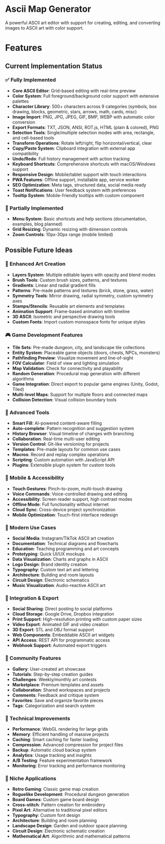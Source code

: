 # Ascii Map Generator

A powerful ASCII art editor with support for creating, editing, and converting images to ASCII art with color support.

# Features

## Current Implementation Status

### ✅ Fully Implemented
- **Core ASCII Editor**: Grid-based editing with real-time preview
- **Color System**: Full foreground/background color support with extensive palettes
- **Character Library**: 500+ characters across 9 categories (symbols, box drawing, blocks, geometric, stars, arrows, math, cards, misc)
- **Image Import**: PNG, JPG, JPEG, GIF, BMP, WEBP with automatic color conversion
- **Export Formats**: TXT, JSON, ANSI, ROT.js, HTML (plain & colored), PNG
- **Selection Tools**: Single/multiple selection modes with area, rectangle, and cell-based tools
- **Transform Operations**: Rotate left/right, flip horizontal/vertical, clear
- **Copy/Paste System**: Clipboard integration with external app compatibility
- **Undo/Redo**: Full history management with action tracking
- **Keyboard Shortcuts**: Comprehensive shortcuts with macOS/Windows support
- **Responsive Design**: Mobile/tablet support with touch interactions
- **PWA Features**: Offline support, installable app, service worker
- **SEO Optimization**: Meta tags, structured data, social media ready
- **Toast Notifications**: User feedback system with preferences
- **Tooltip System**: Mobile-friendly tooltips with custom component

### 🔄 Partially Implemented
- **Menu System**: Basic shortcuts and help sections (documentation, examples, blog planned)
- **Grid Resizing**: Dynamic resizing with dimension controls
- **Zoom Controls**: 10px-30px range (mobile limited)

## Possible Future Ideas

### 🎨 Enhanced Art Creation
- **Layers System**: Multiple editable layers with opacity and blend modes
- **Brush Tools**: Custom brush sizes, patterns, and textures
- **Gradients**: Linear and radial gradient fills
- **Patterns**: Pre-made patterns and textures (brick, stone, grass, water)
- **Symmetry Tools**: Mirror drawing, radial symmetry, custom symmetry axes
- **Stamps/Stencils**: Reusable art elements and templates
- **Animation Support**: Frame-based animation with timeline
- **3D ASCII**: Isometric and perspective drawing tools
- **Custom Fonts**: Import custom monospace fonts for unique styles

### 🎮 Game Development Features
- **Tile Sets**: Pre-made dungeon, city, and landscape tile collections
- **Entity System**: Placeable game objects (doors, chests, NPCs, monsters)
- **Pathfinding Preview**: Visualize movement and line-of-sight
- **FOV Calculator**: Field of view and lighting simulation
- **Map Validation**: Check for connectivity and playability
- **Random Generation**: Procedural map generation with different algorithms
- **Game Integration**: Direct export to popular game engines (Unity, Godot, Tiled)
- **Multi-level Maps**: Support for multiple floors and connected maps
- **Collision Detection**: Visual collision boundary tools

### 🔧 Advanced Tools
- **Smart Fill**: AI-powered content-aware filling
- **Auto-complete**: Pattern recognition and suggestion system
- **History Browser**: Visual timeline of changes with branching
- **Collaboration**: Real-time multi-user editing
- **Version Control**: Git-like versioning for projects
- **Templates**: Pre-made layouts for common use cases
- **Macros**: Record and replay complex operations
- **Scripting**: Custom automation with JavaScript API
- **Plugins**: Extensible plugin system for custom tools

### 📱 Mobile & Accessibility
- **Touch Gestures**: Pinch-to-zoom, multi-touch drawing
- **Voice Commands**: Voice-controlled drawing and editing
- **Accessibility**: Screen reader support, high contrast modes
- **Offline Mode**: Full functionality without internet
- **Cloud Sync**: Cross-device project synchronization
- **Mobile Optimization**: Touch-first interface redesign

### 🎯 Modern Use Cases
- **Social Media**: Instagram/TikTok ASCII art creation
- **Documentation**: Technical diagrams and flowcharts
- **Education**: Teaching programming and art concepts
- **Prototyping**: Quick UI/UX mockups
- **Data Visualization**: Charts and graphs in ASCII
- **Logo Design**: Brand identity creation
- **Typography**: Custom text art and lettering
- **Architecture**: Building and room layouts
- **Circuit Design**: Electronic schematics
- **Music Visualization**: Audio-reactive ASCII art

### 🔗 Integration & Export
- **Social Sharing**: Direct posting to social platforms
- **Cloud Storage**: Google Drive, Dropbox integration
- **Print Support**: High-resolution printing with custom paper sizes
- **Video Export**: Animated GIF and video creation
- **3D Export**: STL and OBJ format support
- **Web Components**: Embeddable ASCII art widgets
- **API Access**: REST API for programmatic access
- **Webhook Support**: Automated export triggers

### 🎨 Community Features
- **Gallery**: User-created art showcase
- **Tutorials**: Step-by-step creation guides
- **Challenges**: Weekly/monthly art contests
- **Marketplace**: Premium templates and assets
- **Collaboration**: Shared workspaces and projects
- **Comments**: Feedback and critique system
- **Favorites**: Save and organize favorite pieces
- **Tags**: Categorization and search system

### 🔧 Technical Improvements
- **Performance**: WebGL rendering for large grids
- **Memory**: Efficient handling of massive projects
- **Caching**: Smart caching for faster loading
- **Compression**: Advanced compression for project files
- **Backup**: Automatic cloud backup system
- **Analytics**: Usage tracking and insights
- **A/B Testing**: Feature experimentation framework
- **Monitoring**: Error tracking and performance monitoring

### 🎯 Niche Applications
- **Retro Gaming**: Classic game map creation
- **Roguelike Development**: Procedural dungeon generation
- **Board Games**: Custom game board design
- **Cross-stitch**: Pattern creation for embroidery
- **Pixel Art**: Alternative to traditional pixel editors
- **Typography**: Custom font design
- **Architecture**: Building and room planning
- **Landscape Design**: Garden and outdoor space planning
- **Circuit Design**: Electronic schematic creation
- **Mathematical Art**: Algorithmic and mathematical patterns
